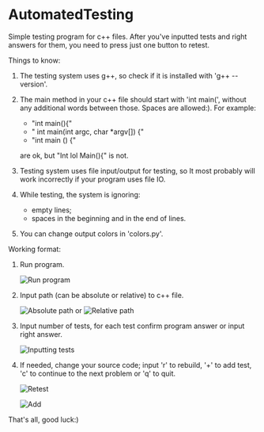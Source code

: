 # AutomatedTesting

Simple testing program for c++ files. After you've inputted tests and right answers for them, you need to press just one button to retest.

Things to know:
1. The testing system uses g++, so check if it is installed with 'g++ --version'.
2. The main method in your c++ file should start with 'int main(', without any additional words between those. Spaces are allowed:). For example:
   - "int main(){"
   - "    int  main(int argc,  char     \*argv[]) {"
   - "int main () {"
 
   are ok, but "Int lol Main(){" is not.
3. Testing system uses file input/output for testing, so It most probably will work incorrectly if your program uses file IO.
4. While testing, the system is ignoring:
   - empty lines;
   - spaces in the beginning and in the end of lines.
5. You can change output colors in 'colors.py'.

Working format:
1. Run program. 

   ![Run program](https://i.ibb.co/3YkfKLP/Run-program.png)
2. Input path (can be absolute or relative) to c++ file.

   ![Absolute path](https://i.ibb.co/Jt4nQXD/Abs-Path-Censored.png) or ![Relative path](https://i.ibb.co/qd37J5N/2021-07-23-13-40-29.png)
3. Input number of tests, for each test confirm program answer or input right answer.

   ![Inputting tests](https://i.ibb.co/XztMtV9/image.png)
4. If needed, change your source code; input 'r' to rebuild, '+' to add test, 'c' to continue to the next problem or 'q' to quit.

   ![Retest](https://i.ibb.co/qNLFT35/2021-07-23-13-52-22.png)
  
   ![Add](https://i.ibb.co/xGrnbJH/2021-07-23-13-54-01.png)

That's all, good luck:)
